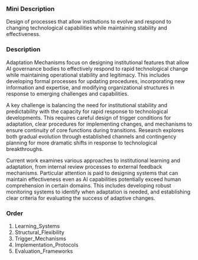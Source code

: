 ### Mini Description

Design of processes that allow institutions to evolve and respond to changing technological capabilities while maintaining stability and effectiveness.

### Description

Adaptation Mechanisms focus on designing institutional features that allow AI governance bodies to effectively respond to rapid technological change while maintaining operational stability and legitimacy. This includes developing formal processes for updating procedures, incorporating new information and expertise, and modifying organizational structures in response to emerging challenges and capabilities.

A key challenge is balancing the need for institutional stability and predictability with the capacity for rapid response to technological developments. This requires careful design of trigger conditions for adaptation, clear procedures for implementing changes, and mechanisms to ensure continuity of core functions during transitions. Research explores both gradual evolution through established channels and contingency planning for more dramatic shifts in response to technological breakthroughs.

Current work examines various approaches to institutional learning and adaptation, from internal review processes to external feedback mechanisms. Particular attention is paid to designing systems that can maintain effectiveness even as AI capabilities potentially exceed human comprehension in certain domains. This includes developing robust monitoring systems to identify when adaptation is needed, and establishing clear criteria for evaluating the success of adaptive changes.

### Order

1. Learning_Systems
2. Structural_Flexibility
3. Trigger_Mechanisms
4. Implementation_Protocols
5. Evaluation_Frameworks
